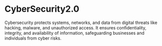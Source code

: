 # CyberSecurity2.0
Cybersecurity protects systems, networks, and data from digital threats like hacking, malware, and unauthorized access. It ensures confidentiality, integrity, and availability of information, safeguarding businesses and individuals from cyber risks.
